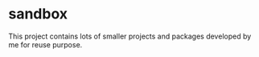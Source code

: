 # sandbox
This project contains lots of smaller projects and packages developed by me for reuse purpose.
